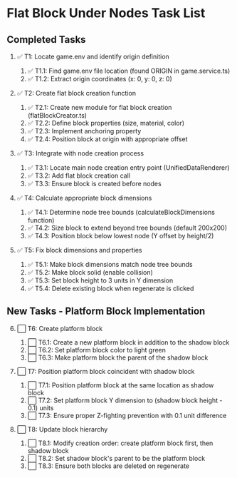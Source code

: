 # Flat Block Under Nodes Task List

## Completed Tasks

1. ✅ T1: Locate game.env and identify origin definition
   1. ✅ T1.1: Find game.env file location (found ORIGIN in game.service.ts)
   2. ✅ T1.2: Extract origin coordinates (x: 0, y: 0, z: 0)

2. ✅ T2: Create flat block creation function
   1. ✅ T2.1: Create new module for flat block creation (flatBlockCreator.ts)
   2. ✅ T2.2: Define block properties (size, material, color)
   3. ✅ T2.3: Implement anchoring property
   4. ✅ T2.4: Position block at origin with appropriate offset

3. ✅ T3: Integrate with node creation process
   1. ✅ T3.1: Locate main node creation entry point (UnifiedDataRenderer)
   2. ✅ T3.2: Add flat block creation call
   3. ✅ T3.3: Ensure block is created before nodes

4. ✅ T4: Calculate appropriate block dimensions
   1. ✅ T4.1: Determine node tree bounds (calculateBlockDimensions function)
   2. ✅ T4.2: Size block to extend beyond tree bounds (default 200x200)
   3. ✅ T4.3: Position block below lowest node (Y offset by height/2)

5. ✅ T5: Fix block dimensions and properties
   1. ✅ T5.1: Make block dimensions match node tree bounds
   2. ✅ T5.2: Make block solid (enable collision)
   3. ✅ T5.3: Set block height to 3 units in Y dimension
   4. ✅ T5.4: Delete existing block when regenerate is clicked

## New Tasks - Platform Block Implementation

6. ⬜ T6: Create platform block
   1. ⬜ T6.1: Create a new platform block in addition to the shadow block
   2. ⬜ T6.2: Set platform block color to light green
   3. ⬜ T6.3: Make platform block the parent of the shadow block

7. ⬜ T7: Position platform block coincident with shadow block
   1. ⬜ T7.1: Position platform block at the same location as shadow block
   2. ⬜ T7.2: Set platform block Y dimension to (shadow block height - 0.1) units
   3. ⬜ T7.3: Ensure proper Z-fighting prevention with 0.1 unit difference

8. ⬜ T8: Update block hierarchy
   1. ⬜ T8.1: Modify creation order: create platform block first, then shadow block
   2. ⬜ T8.2: Set shadow block's parent to be the platform block
   3. ⬜ T8.3: Ensure both blocks are deleted on regenerate